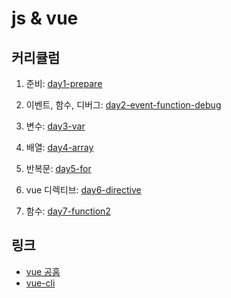# js & vue

## 커리큘럼

1. 준비: [day1-prepare](https://github.com/carlos-dev-yang/roadmap-js/tree/justin/vue/basic/practice/day1-prepare)

1. 이벤트, 함수, 디버그: [day2-event-function-debug](https://github.com/carlos-dev-yang/roadmap-js/tree/justin/vue/basic/practice/day2-event-function-debug)

1. 변수: [day3-var](https://github.com/carlos-dev-yang/roadmap-js/tree/justin/vue/basic/practice/day3-var)

1. 배열: [day4-array](https://github.com/carlos-dev-yang/roadmap-js/tree/justin/vue/basic/practice/day4-array)

1. 반복문: [day5-for](https://github.com/carlos-dev-yang/roadmap-js/tree/justin/vue/basic/practice/day5-for)

1. vue 디렉티브: [day6-directive](https://github.com/carlos-dev-yang/roadmap-js/tree/justin/vue/basic/practice/day6-directive)

1. 함수: [day7-function2](https://github.com/carlos-dev-yang/roadmap-js/tree/justin/vue/basic/practice/day7-function2)

## 링크

- [vue 공홈](https://kr.vuejs.org/v2/guide/)
- [vue-cli](https://cli.vuejs.org)
